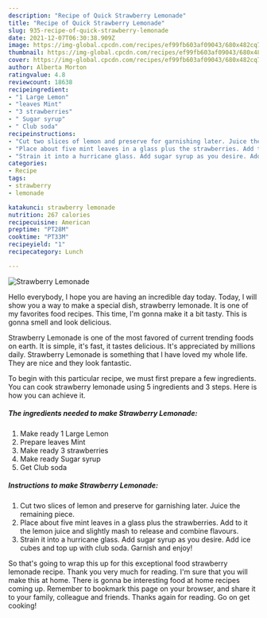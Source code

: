 ```yaml
---
description: "Recipe of Quick Strawberry Lemonade"
title: "Recipe of Quick Strawberry Lemonade"
slug: 935-recipe-of-quick-strawberry-lemonade
date: 2021-12-07T06:30:38.909Z
image: https://img-global.cpcdn.com/recipes/ef99fb603af09043/680x482cq70/strawberry-lemonade-recipe-main-photo.jpg
thumbnail: https://img-global.cpcdn.com/recipes/ef99fb603af09043/680x482cq70/strawberry-lemonade-recipe-main-photo.jpg
cover: https://img-global.cpcdn.com/recipes/ef99fb603af09043/680x482cq70/strawberry-lemonade-recipe-main-photo.jpg
author: Alberta Morton
ratingvalue: 4.8
reviewcount: 18638
recipeingredient:
- "1 Large Lemon"
- "leaves Mint"
- "3 strawberries"
- " Sugar syrup"
- " Club soda"
recipeinstructions:
- "Cut two slices of lemon and preserve for garnishing later. Juice the remaining piece."
- "Place about five mint leaves in a glass plus the strawberries. Add to it the lemon juice and slightly mash to release and combine flavours."
- "Strain it into a hurricane glass. Add sugar syrup as you desire. Add ice cubes and top up with club soda. Garnish and enjoy!"
categories:
- Recipe
tags:
- strawberry
- lemonade

katakunci: strawberry lemonade 
nutrition: 267 calories
recipecuisine: American
preptime: "PT28M"
cooktime: "PT33M"
recipeyield: "1"
recipecategory: Lunch

---
```



![Strawberry Lemonade](https://img-global.cpcdn.com/recipes/ef99fb603af09043/680x482cq70/strawberry-lemonade-recipe-main-photo.jpg)

Hello everybody, I hope you are having an incredible day today. Today, I will show you a way to make a special dish, strawberry lemonade. It is one of my favorites food recipes. This time, I'm gonna make it a bit tasty. This is gonna smell and look delicious.

Strawberry Lemonade is one of the most favored of current trending foods on earth. It is simple, it's fast, it tastes delicious. It's appreciated by millions daily. Strawberry Lemonade is something that I have loved my whole life. They are nice and they look fantastic.




To begin with this particular recipe, we must first prepare a few ingredients. You can cook strawberry lemonade using 5 ingredients and 3 steps. Here is how you can achieve it.

<!--inarticleads1-->

##### The ingredients needed to make Strawberry Lemonade:

1. Make ready 1 Large Lemon
1. Prepare leaves Mint
1. Make ready 3 strawberries
1. Make ready  Sugar syrup
1. Get  Club soda




<!--inarticleads2-->

##### Instructions to make Strawberry Lemonade:

1. Cut two slices of lemon and preserve for garnishing later. Juice the remaining piece.
1. Place about five mint leaves in a glass plus the strawberries. Add to it the lemon juice and slightly mash to release and combine flavours.
1. Strain it into a hurricane glass. Add sugar syrup as you desire. Add ice cubes and top up with club soda. Garnish and enjoy!




So that's going to wrap this up for this exceptional food strawberry lemonade recipe. Thank you very much for reading. I'm sure that you will make this at home. There is gonna be interesting food at home recipes coming up. Remember to bookmark this page on your browser, and share it to your family, colleague and friends. Thanks again for reading. Go on get cooking!
